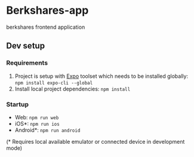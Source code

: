# Berkshares-app
berkshares frontend application

## Dev setup

### Requirements

1. Project is setup with [Expo](https://expo.io/) toolset which needs to be installed globally: ```npm install expo-cli --global```
2. Install local project dependencies: ```npm install```

### Startup

- Web: ```npm run web```
- iOS*: ```npm run ios```
- Android*: ```npm run android```

(* Requires local available emulator or connected device in development mode)